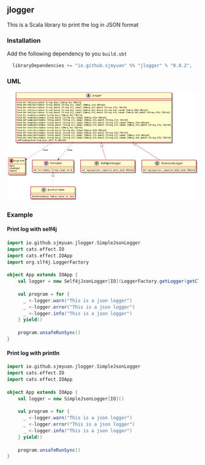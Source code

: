 ## jlogger

This is a Scala library to print the log in JSON format

### Installation

Add the following dependency to you `build.sbt`

```scala
  libraryDependencies += "io.github.sjmyuan" %% "jlogger" % "0.0.2",
```

### UML

![](./docs/classes.png)

### Example

#### Print log with self4j

```scala
import io.github.sjmyuan.jlogger.SimpleJsonLogger
import cats.effect.IO
import cats.effect.IOApp
import org.slf4j.LoggerFactory

object App extends IOApp {
    val logger = new Self4jJsonLogger[IO](LoggerFactory.getLogger(getClass()))

    val program = for {
      _ <-logger.warn("This is a json logger")
      _ <-logger.error("This is a json logger")
      _ <-logger.info("This is a json logger")
    } yield()

    program.unsafeRunSync()
}
```

#### Print log with println

```scala
import io.github.sjmyuan.jlogger.SimpleJsonLogger
import cats.effect.IO
import cats.effect.IOApp

object App extends IOApp {
    val logger = new SimpleJsonLogger[IO]()

    val program = for {
      _ <-logger.warn("This is a json logger")
      _ <-logger.error("This is a json logger")
      _ <-logger.info("This is a json logger")
    } yield()

    program.unsafeRunSync()
}
```
